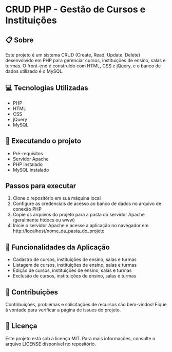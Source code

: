 # CRUD PHP - Gestão de Cursos e Instituições

## 📋 Sobre
Este projeto é um sistema CRUD (Create, Read, Update, Delete) desenvolvido em PHP para gerenciar cursos, instituições de ensino, salas e turmas. O front-end é construído com HTML, CSS e jQuery, e o banco de dados utilizado é o MySQL.

## 💻 Tecnologias Utilizadas
* PHP
* HTML
* CSS
* jQuery
* MySQL

## 🚀 Executando o projeto
* Pré-requisitos
* Servidor Apache
* PHP instalado
* MySQL instalado

## Passos para executar
1. Clone o repositório em sua máquina local
2. Configure as credenciais de acesso ao banco de dados no arquivo de conexão PHP
3. Copie os arquivos do projeto para a pasta do servidor Apache (geralmente htdocs ou www)
4. Inicie o servidor Apache e acesse a aplicação no navegador em http://localhost/nome_da_pasta_do_projeto

## 🌟 Funcionalidades da Aplicação
* Cadastro de cursos, instituições de ensino, salas e turmas
* Listagem de cursos, instituições de ensino, salas e turmas
* Edição de cursos, instituições de ensino, salas e turmas
* Exclusão de cursos, instituições de ensino, salas e turmas

## 🤝 Contribuições
Contribuições, problemas e solicitações de recursos são bem-vindos! Fique à vontade para verificar a página de issues do projeto.

## 📝 Licença
Este projeto está sob a licença MIT. Para mais informações, consulte o arquivo LICENSE disponível no repositório.
